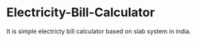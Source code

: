 # Electricity-Bill-Calculator

It is simple electricty bill calculator based on slab system in india.
